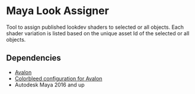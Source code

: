 # Maya Look Assigner

Tool to assign published lookdev shaders to selected or all objects.
Each shader variation is listed based on the unique asset Id of the
selected or all objects.

## Dependencies
* [Avalon](https://github.com/getavalon/core)
* [Colorbleed configuration for Avalon](https://github.com/Colorbleed/colorbleed-config)
* Autodesk Maya 2016 and up
